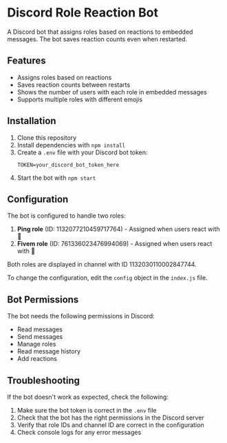 # Discord Role Reaction Bot

A Discord bot that assigns roles based on reactions to embedded messages. The bot saves reaction counts even when restarted.

## Features

- Assigns roles based on reactions
- Saves reaction counts between restarts
- Shows the number of users with each role in embedded messages
- Supports multiple roles with different emojis

## Installation

1. Clone this repository
2. Install dependencies with `npm install`
3. Create a `.env` file with your Discord bot token:
   ```
   TOKEN=your_discord_bot_token_here
   ```
4. Start the bot with `npm start`

## Configuration

The bot is configured to handle two roles:

1. **Ping role** (ID: 1132077210459717764) - Assigned when users react with 🔔
2. **Fivem role** (ID: 761336023476994069) - Assigned when users react with 🐧

Both roles are displayed in channel with ID 1132030110002847744.

To change the configuration, edit the `config` object in the `index.js` file.

## Bot Permissions

The bot needs the following permissions in Discord:

- Read messages
- Send messages
- Manage roles
- Read message history
- Add reactions

## Troubleshooting

If the bot doesn't work as expected, check the following:

1. Make sure the bot token is correct in the `.env` file
2. Check that the bot has the right permissions in the Discord server
3. Verify that role IDs and channel ID are correct in the configuration
4. Check console logs for any error messages